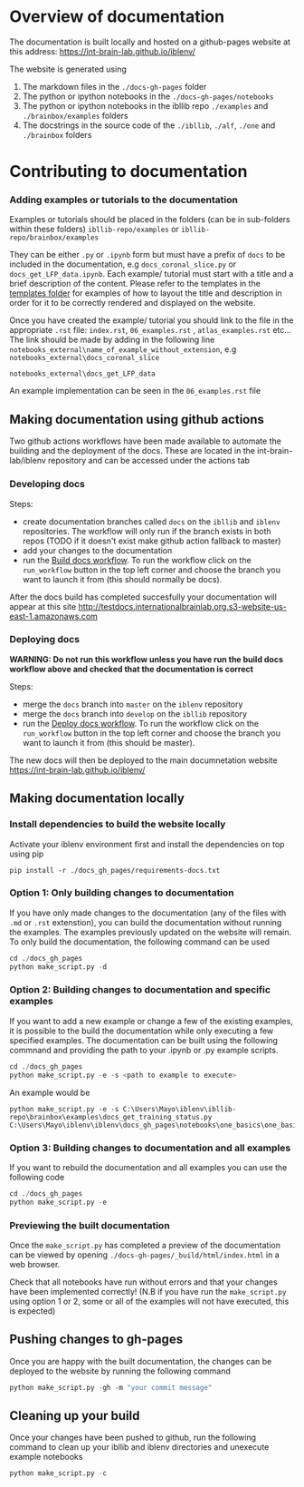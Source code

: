 # Overview of documentation

The documentation is built locally and hosted on a github-pages website at this address:
https://int-brain-lab.github.io/iblenv/

The website is generated using
 1. The markdown files in the `./docs-gh-pages` folder
 2. The python or ipython notebooks in the `./docs-gh-pages/notebooks`
 3. The python or ipython notebooks in the ibllib repo  `./examples` and `./brainbox/examples` folders
 4. The docstrings in the source code of the `./ibllib`, `./alf`, `./one` and `./brainbox` folders


# Contributing to documentation

### Adding examples or tutorials to the documentation
Examples or tutorials should be placed in the folders (can be in sub-folders within these folders)
`ibllib-repo/examples`
or
`ibllib-repo/brainbox/examples`

They can be either `.py` or `.ipynb` form but must have a prefix of `docs` to be included in the documentation, 
e.g `docs_coronal_slice.py` or `docs_get_LFP_data.ipynb`. Each example/ tutorial must start with a title and a brief 
description of the content. Please refer to the templates in the [templates folder](./templates) for examples of 
how to layout the title and description in order for it to be correctly rendered and displayed on the website. 

Once you have created the example/ tutorial you should link to the file in the appropriate `.rst` file: `index.rst`, `06_examples.rst`
, `atlas_examples.rst` etc...
The link should be made by adding in the following line `notebooks_external\name_of_example_without_extension`, e.g
`notebooks_external\docs_coronal_slice`

`notebooks_external\docs_get_LFP_data`

An example implementation can be seen in the `06_examples.rst` file

## Making documentation using github actions
Two github actions workflows have been made available to automate the building and the deployment of the docs. These are located in the int-brain-lab/iblenv repository and can be accessed under the actions tab

### Developing docs

Steps:
- create documentation branches called `docs` on the `ibllib` and `iblenv` repositories. The workflow will only run if the branch exists in both repos  (TODO if it doesn't exist make github action fallback to master)
- add your changes to the documentation
- run the [Build docs workflow](https://github.com/int-brain-lab/iblenv/actions/workflows/build_docs.yml).  To run the workflow click on the `run_workflow` button in the top left corner and choose the branch you want to launch it from (this should normally be docs).

After the docs build has completed succesfully your documentation will appear at this site http://testdocs.internationalbrainlab.org.s3-website-us-east-1.amazonaws.com
 

### Deploying docs
**WARNING: Do not run this workflow unless you have run the build docs workflow above and checked that the documentation is correct**

Steps:
-   merge the `docs` branch into `master` on the `iblenv` repository
-   merge the `docs` branch into `develop` on the `ibllib` repository
-   run the [Deploy docs workflow](https://github.com/int-brain-lab/iblenv/actions/workflows/deploy_docs.yml).  To run the workflow click on the `run_workflow` button in the top left corner and choose the branch you want to launch it from (this should be master).
 
The new docs will then be deployed to the main documnetation website https://int-brain-lab.github.io/iblenv/


## Making documentation locally
### Install dependencies to build the website locally
Activate your iblenv environment first and install the dependencies on top using pip
```shell
pip install -r ./docs_gh_pages/requirements-docs.txt
```

### Option 1: Only building changes to documentation
If you have only made changes to the documentation (any of the files with `.md` or `.rst` extenstion), you can build the
documentation without running the examples. The examples previously updated on the website will remain. To only
build the documentation, the following command can be used

```python
cd ./docs_gh_pages
python make_script.py -d
```

### Option 2: Building changes to documentation and specific examples
If you want to add a new example or change a few of the existing examples, it is possible to the build the documentation
while only executing a few specified examples. The documentation can be built using the following commnand and providing
the path to your .ipynb or .py example scripts. 

```python
cd ./docs_gh_pages
python make_script.py -e -s <path to example to execute>
```

An example would be
```
python make_script.py -e -s C:\Users\Mayo\iblenv\ibllib-repo\brainbox\examples\docs_get_training_status.py C:\Users\Mayo\iblenv\iblenv\docs_gh_pages\notebooks\one_basics\one_basics.ipynb
```

### Option 3: Building changes to documentation and all examples
If you want to rebuild the documentation and all examples you can use the following code

```python
cd ./docs_gh_pages
python make_script.py -e
```

### Previewing the built documentation
Once the `make_script.py` has completed a preview of the documentation can be viewed by opening 
`./docs-gh-pages/_build/html/index.html` in a web browser.

Check that all notebooks have run without errors and that your changes have been implemented correctly! (N.B if you have
run the `make_script.py` using option 1 or 2, some or all of the examples will not have executed, this is expected)


## Pushing changes to gh-pages
Once you are happy with the built documentation, the changes can be deployed to the website by running the following
command

```python
python make_script.py -gh -m "your commit message"
```

## Cleaning up your build
Once your changes have been pushed to github, run the following command to clean up your ibllib and iblenv 
directories and unexecute example notebooks
```python
python make_script.py -c
```



